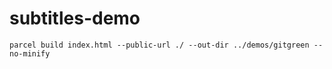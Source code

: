 # subtitles-demo

`parcel build index.html --public-url ./ --out-dir ../demos/gitgreen --no-minify`
